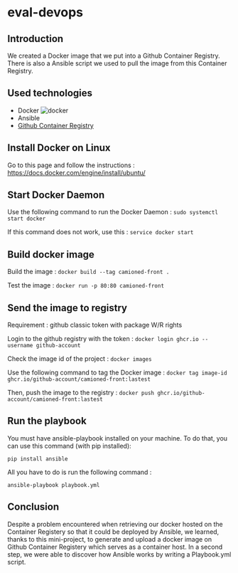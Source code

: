 # eval-devops

## Introduction
We created a Docker image that we put into a Github Container Registry. 
There is also a Ansible script we used to pull the image from this Container Registry.

## Used technologies

* Docker ![docker](https://user-images.githubusercontent.com/75745971/213444827-34c9cb87-167a-46cf-a66d-44820f81d6e6.png)
* Ansible
* [Github Container Registry](https://ghcr.io)

## Install Docker on Linux

Go to this page and follow the instructions :
https://docs.docker.com/engine/install/ubuntu/

## Start Docker Daemon 
Use the following command to run the Docker Daemon :
`sudo systemctl start docker`

If this command does not work, use this :
`service docker start`

## Build docker image

Build the image : `docker build --tag camioned-front .`

Test the image : `docker run -p 80:80 camioned-front`

## Send the image to registry
Requirement : github classic token with package W/R rights

Login to the github registry with the token : 
`docker login ghcr.io --username github-account`

Check the image id of the project : `docker images`

Use the following command to tag the Docker image : `docker tag image-id ghcr.io/github-account/camioned-front:lastest`


Then, push the image to the registry :
`docker push ghcr.io/github-account/camioned-front:lastest`

## Run the playbook

You must have ansible-playbook installed on your machine.
To do that, you can use this command (with pip installed): 

`pip install ansible`

All you have to do is run the following command : 

`ansible-playbook playbook.yml`

## Conclusion

Despite a problem encountered when retrieving our docker hosted on the Container Registery so that it could be deployed by Ansible, we learned, thanks to this mini-project, to generate and upload a docker image on Github Container Registery which serves as a container host. In a second step, we were able to discover how Ansible works by writing a Playbook.yml script. 
